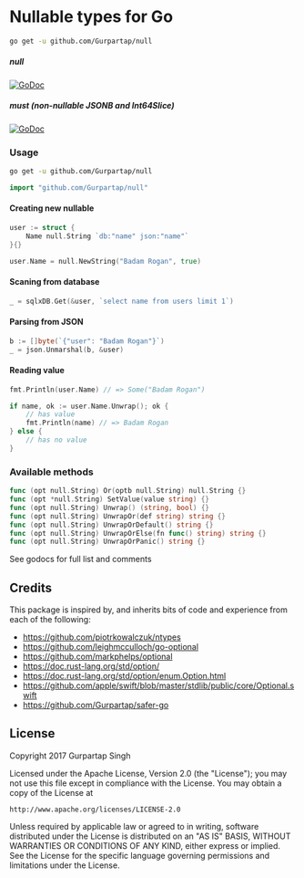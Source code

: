 # Nullable types for Go

```sh
go get -u github.com/Gurpartap/null
```

##### null
[![GoDoc](https://godoc.org/github.com/Gurpartap/null?status.svg)](https://godoc.org/github.com/Gurpartap/null)

##### must (non-nullable JSONB and Int64Slice)
[![GoDoc](https://godoc.org/github.com/Gurpartap/null/must?status.svg)](https://godoc.org/github.com/Gurpartap/null/must)

### Usage

```sh
go get -u github.com/Gurpartap/null
```
```go
import "github.com/Gurpartap/null"
```

#### Creating new nullable
```go
user := struct {
	Name null.String `db:"name" json:"name"`
}{}

user.Name = null.NewString("Badam Rogan", true)
```

#### Scaning from database
```go
_ = sqlxDB.Get(&user, `select name from users limit 1`)
```

#### Parsing from JSON
```go
b := []byte(`{"user": "Badam Rogan"}`)
_ = json.Unmarshal(b, &user)
```

#### Reading value
```go
fmt.Println(user.Name) // => Some("Badam Rogan")

if name, ok := user.Name.Unwrap(); ok {
	// has value
	fmt.Println(name) // => Badam Rogan
} else {
	// has no value
}
```

### Available methods

```go
func (opt null.String) Or(optb null.String) null.String {}
func (opt *null.String) SetValue(value string) {}
func (opt null.String) Unwrap() (string, bool) {}
func (opt null.String) UnwrapOr(def string) string {}
func (opt null.String) UnwrapOrDefault() string {}
func (opt null.String) UnwrapOrElse(fn func() string) string {}
func (opt null.String) UnwrapOrPanic() string {}
```

See godocs for full list and comments

## Credits

This package is inspired by, and inherits bits of code and experience from each of the following:

- https://github.com/piotrkowalczuk/ntypes
- https://github.com/leighmcculloch/go-optional
- https://github.com/markphelps/optional
- https://doc.rust-lang.org/std/option/
- https://doc.rust-lang.org/std/option/enum.Option.html
- https://github.com/apple/swift/blob/master/stdlib/public/core/Optional.swift
- https://github.com/Gurpartap/safer-go

## License

Copyright 2017 Gurpartap Singh

Licensed under the Apache License, Version 2.0 (the "License");
you may not use this file except in compliance with the License.
You may obtain a copy of the License at

    http://www.apache.org/licenses/LICENSE-2.0

Unless required by applicable law or agreed to in writing, software
distributed under the License is distributed on an "AS IS" BASIS,
WITHOUT WARRANTIES OR CONDITIONS OF ANY KIND, either express or implied.
See the License for the specific language governing permissions and
limitations under the License.
